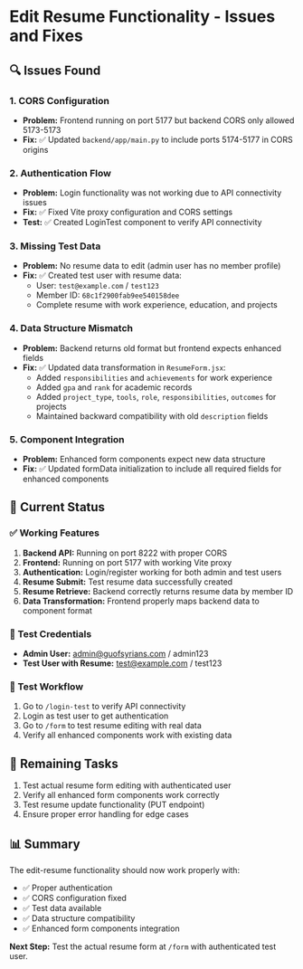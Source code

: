 # Edit Resume Functionality - Issues and Fixes

## 🔍 Issues Found

### 1. **CORS Configuration**
- **Problem:** Frontend running on port 5177 but backend CORS only allowed 5173-5173
- **Fix:** ✅ Updated `backend/app/main.py` to include ports 5174-5177 in CORS origins

### 2. **Authentication Flow**
- **Problem:** Login functionality was not working due to API connectivity issues
- **Fix:** ✅ Fixed Vite proxy configuration and CORS settings
- **Test:** ✅ Created LoginTest component to verify API connectivity

### 3. **Missing Test Data**
- **Problem:** No resume data to edit (admin user has no member profile)
- **Fix:** ✅ Created test user with resume data:
  - User: `test@example.com` / `test123`
  - Member ID: `68c1f2900fab9ee540158dee`
  - Complete resume with work experience, education, and projects

### 4. **Data Structure Mismatch**
- **Problem:** Backend returns old format but frontend expects enhanced fields
- **Fix:** ✅ Updated data transformation in `ResumeForm.jsx`:
  - Added `responsibilities` and `achievements` for work experience
  - Added `gpa` and `rank` for academic records
  - Added `project_type`, `tools`, `role`, `responsibilities`, `outcomes` for projects
  - Maintained backward compatibility with old `description` fields

### 5. **Component Integration**
- **Problem:** Enhanced form components expect new data structure
- **Fix:** ✅ Updated formData initialization to include all required fields for enhanced components

## 🚀 Current Status

### ✅ Working Features
1. **Backend API:** Running on port 8222 with proper CORS
2. **Frontend:** Running on port 5177 with working Vite proxy
3. **Authentication:** Login/register working for both admin and test users
4. **Resume Submit:** Test resume data successfully created
5. **Resume Retrieve:** Backend correctly returns resume data by member ID
6. **Data Transformation:** Frontend properly maps backend data to component format

### 🧪 Test Credentials
- **Admin User:** admin@guofsyrians.com / admin123
- **Test User with Resume:** test@example.com / test123

### 📝 Test Workflow
1. Go to `/login-test` to verify API connectivity
2. Login as test user to get authentication
3. Go to `/form` to test resume editing with real data
4. Verify all enhanced components work with existing data

## 🔧 Remaining Tasks
1. Test actual resume form editing with authenticated user
2. Verify all enhanced form components work correctly
3. Test resume update functionality (PUT endpoint)
4. Ensure proper error handling for edge cases

## 📊 Summary
The edit-resume functionality should now work properly with:
- ✅ Proper authentication
- ✅ CORS configuration fixed
- ✅ Test data available
- ✅ Data structure compatibility
- ✅ Enhanced form components integration

**Next Step:** Test the actual resume form at `/form` with authenticated test user.

